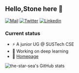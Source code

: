 ## Hello,Stone here 👋 
[![Mail](https://img.shields.io/badge/-gmail-critical?style=flat-square&logo=Gmail&logoColor=white&link=mailto:zt980713@gmail.com)](mailto:zt980713@gmail.com)
  [![Twitter](https://img.shields.io/badge/-Twitter-0A66C2?style=flat-square&logo=Twitter&logoColor=white)](https://twitter.com/hahastone2/)
  [![Linkedin](https://img.shields.io/badge/-LinkedIn-0A66C2?style=flat-square&logo=Linkedin&logoColor=white)](https://www.linkedin.com/in/tong-zhang-0a5b33216/)

### Current status

- ⚡ A junior UG @ SUSTech CSE
- 🌱 Working on deep learning
- 💬  [Homepage](https://the-star-sea.github.io/)


![the-star-sea's GitHub stats](https://github-readme-stats.vercel.app/api?username=the-star-sea&hide_title=true&hide_border=true&show_icons=trueline_height=21&theme=algolia)

<!-- [![Top Langs](https://github-readme-stats.vercel.app/api/top-langs/?username=the-star-sea&hide_title=true&hide_border=true&layout=compact&langs_count=6&theme=algolia)](https://github.com/anuraghazra/github-readme-stats)  -->
